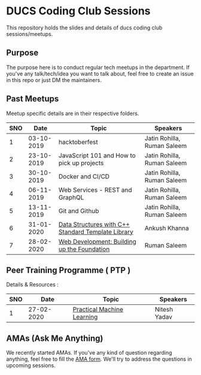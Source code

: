 # DUCS Coding Club Sessions

This repository holds the slides and details of ducs coding club sessions/meetups.

## Purpose

The purpose here is to conduct regular tech meetups in the department. If you've any talk/tech/idea you want to talk about, feel free to create an issue in this repo or just DM the maintainers.

## Past Meetups

Meetup specific details are in their respective folders.

| SNO | Date       | Topic                                              | Speakers                    |
| --- | ---------- | -------------------------------------------------- | --------------------------- |
| 1   | 03-10-2019 | hacktoberfest                                      | Jatin Rohilla, Ruman Saleem |
| 2   | 23-10-2019 | JavaScript 101 and How to pick up projects         | Jatin Rohilla, Ruman Saleem |
| 3   | 30-10-2019 | Docker and CI/CD                                   | Jatin Rohilla, Ruman Saleem |
| 4   | 06-11-2019 | Web Services - REST and GraphQL                    | Jatin Rohilla, Ruman Saleem |
| 5   | 13-11-2019 | Git and Github                                     | Jatin Rohilla, Ruman Saleem |
| 6   | 31-01-2020 | [Data Structures with C++ Standard Template Library](./20200131-data-structures-cpp-stl/MeetUp_DS_CPP_STL.pdf) | Ankush Khanna               |
| 7   | 28-02-2020 | [Web Development: Building up the Foundation](./20200228-web-development-foundation.md)        | Ruman Saleem                |



## Peer Training Programme ( PTP )
Details & Resources :


| SNO | Date       | Topic                                              | Speakers                    |
| --- | ---------- | -------------------------------------------------- | --------------------------- |
| 1   | 27-02-2020 | [Practical Machine Learning](https://drive.google.com/open?id=1Zc5Dl1y2py1-sN84l-qwUO66iePFtEfD)                         | Nitesh Yadav                |

## AMAs (Ask Me Anything)

We recently started AMAs. If you've any kind of question regarding anything, feel free to fill the [AMA form](https://bit.ly/ducs-ama). We'll try to address the questions in upcoming sessions.
